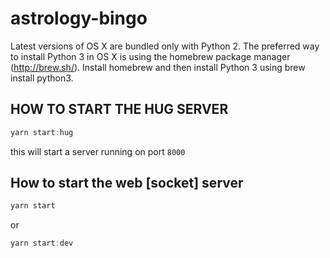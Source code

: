 # astrology-bingo

Latest versions of OS X are bundled only with Python 2. The preferred way to install Python 3 in OS X is using the homebrew package manager (<http://brew.sh/>). Install homebrew and then install Python 3 using brew install python3.

## HOW TO START THE HUG SERVER

```javascript
yarn start:hug
```

this will start a server running on port `8000`

## How to start the web [socket] server

```javascript
yarn start
```

or

```javascript
yarn start:dev
```
